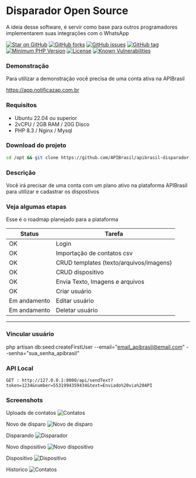 # Disparador Open Source

A ideia desse software, é servir como base para outros programadores implementarem suas integrações com o WhatsApp 

[![Star on GitHub](https://img.shields.io/github/stars/APIBrasil/apibrasil-disparador-free.svg?style=social)](https://github.com/APIBrasil/apibrasil-disparador-free/stargazers)
<a href="https://github.com/jhowbhz/apigratis-sdk-php/network" target="_blank"><img alt="GitHub forks" src="https://img.shields.io/github/forks/APIbrasil/apibrasil-disparador-free"></a>
<a href="https://github.com/APIbrasil/apibrasil-disparador-free/issues" target="_blank"><img alt="GitHub issues" src="https://img.shields.io/github/issues/APIbrasil/apibrasil-disparador-free"></a>
[![GitHub tag](https://img.shields.io/github/tag/APIbrasil/apibrasil-disparador-free)](https://github.com/APIbrasil/apibrasil-disparador-free/releases/?include_prereleases&sort=semver "View GitHub releases")
[![Minimum PHP Version](https://img.shields.io/badge/php-%3E%3D%208.3-8892BF.svg?style=flat-square)](https://php.net/)
[![License](https://img.shields.io/badge/License-MIT-blue)](#license "Go to license section")
[![Known Vulnerabilities](https://snyk.io/test/github/APIbrasil/badge-generator/badge.svg?targetFile=package.json)](https://snyk.io/test/github/APIbrasil/apibrasil-disparador-free?targetFile=package.json "APIBrasil vulnerabilities")

### Demonstração
Para utilizar a demonstração você precisa de uma conta ativa na APIBrasil

https://app.notificazap.com.br

### Requisitos
- Ubuntu 22.04 ou superior
- 2vCPU / 2GB RAM / 20G Disco
- PHP 8.3 / Nginx / Mysql

### Download do projeto
```bash
cd /opt && git clone https://github.com/APIBrasil/apibrasil-disparador-free.git disparador && cd disparador
```

### Descrição
Você irá precisar de uma conta com um plano ativo na plataforma APIBrasil para utilizar e cadastrar os dispostivos

### Veja algumas etapas

Esse é o roadmap planejado para a plataforma 

| Status  | Tarefa                                   |
| ------- | --------                                 |
| OK   |   Login                                     |   
| OK   |   Importação de contatos csv                |   
| OK   |   CRUD templates (texto/arquivos/imagens)   |   
| OK   |   CRUD dispositivo                          |   
| OK   |   Envia Texto, Imagens e arquivos           |
| OK   |   Criar usuário                             |   
| Em andamento   |   Editar usuário                  |   
| Em andamento   |   Deletar usuário                 |   
-----------------------------------------------------

### Vincular usuário
php artisan db:seed:createFirstUser --email="email_apibrasil@email.com" --senha="sua_senha_apibrasil"

### API Local
```GET : http://127.0.0.1:8000/api/sendText?token=1234&number=5531994359434&text=Enviado%20via%20API```

### Screenshots
Uploads de contatos
![Contatos](screen-upload-contatos.png)

Novo de disparo
![Novo de disparo](screen-novo-disparos.png)

Disparando
![Disparador](screen-disparando.png)

Novo dispositivo
![Novo dispositivo](screen-novo-dispositivos.png)

Dispositivo
![Dispositivo](screen-dispositivos.png)

Historico
![Contatos](screen-historico.png)
